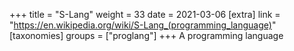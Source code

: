 +++
title = "S-Lang"
weight = 33
date = 2021-03-06
[extra]
link = "https://en.wikipedia.org/wiki/S-Lang_(programming_language)"
[taxonomies]
groups = ["proglang"]
+++
A programming language

